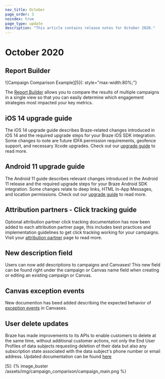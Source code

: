 ```yaml
---
nav_title: October
page_order: 3
noindex: true
page_type: update
description: "This article contains release notes for October 2020."
---
```


# October 2020

## Report Builder

![Campaign Comparison Example][5]{: style="max-width:80%;"}

The [Report Builder]({{site.baseurl}}/report_builder) allows you to compare the results of multiple campaigns in a single view so that you can easily determine which engagement strategies most impacted your key metrics.

## iOS 14 upgrade guide

The iOS 14 upgrade guide describes Braze-related changes introduced in iOS 14 and the required upgrade steps for your Braze iOS SDK integration. Some changes to note are future IDFA permission requirements, geofence support, and necessary Xcode upgrades. Check out our [upgrade guide]({{site.baseurl}}/developer_guide/platform_integration_guides/ios/ios_14/) to read more. 

## Android 11 upgrade guide

The Android 11 guide describes relevant changes introduced in the Android 11 release and the required upgrade steps for your Braze Android SDK integration. Some changes relate to deep links, HTML In-App Messages, and location permissions. Check out our [upgrade guide]({{site.baseurl}}/developer_guide/platform_integration_guides/android/android_11/) to read more.

## Attribution partners - Click tracking guide

Optional attribution partner click tracking documentation has now been added to each attribution partner page, this includes best practices and implementation guidelines to get click tracking working for your campaigns. Visit your [attribution partner]({{site.baseurl}}/partners/advertising_technologies/attribution/) page to read more. 

## New description field

Users can now add descriptions to campaigns and Canvases! This new field can be found right under the campaign or Canvas name field when creating or editing an existing campaign or Canvas. 

## Canvas exception events

New documention has beed added describing the expected behavior of [exception events]({{site.baseurl}}/user_guide/engagement_tools/canvas/create_a_canvas/exception_events/) in Canvases. 

## User delete updates

Braze has made improvements to its APIs to enable customers to delete at the same time, without additional customer actions, not only the End User Profiles of data subjects requesting deletion of their data but also any subscription state associated with the data subject's phone number or email address. Updated documentation can be found [here](https://www.braze.com/docs/help/dp-technical-assistance/#braze-recommendation-2)

[5]: {% image_buster /assets/img/campaign_comparison/campaign_main.png %} 